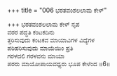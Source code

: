 +++
title = "006 ಭರತವಂಶಲಲಾಮ ಕೇಳ್"

+++
ಭರತವಂಶಲಲಾಮ ಕೇಳ್ ನೃಪ  
ವರರ ಪದ್ಧತಿ ಕಂಟಕದಿನು  
ತ್ತರಿಸುವುದು ಕಂಟಕವ ಮಾಯಾವಿಗಳ ವಿದ್ಯೆಗಳ  
ಪರಿಹರಿಸುವುದು ಮಾಯೆಯಿಂ ಪ್ರತಿ  
ಗರಳದಲಿ ಗರಳವನು ಮಾಯಾ  
ಪರರು ಮಾಯೋಪಾಯವಧ್ಯರು ಭೂಪ ಕೇಳೆಂದ      ॥6॥